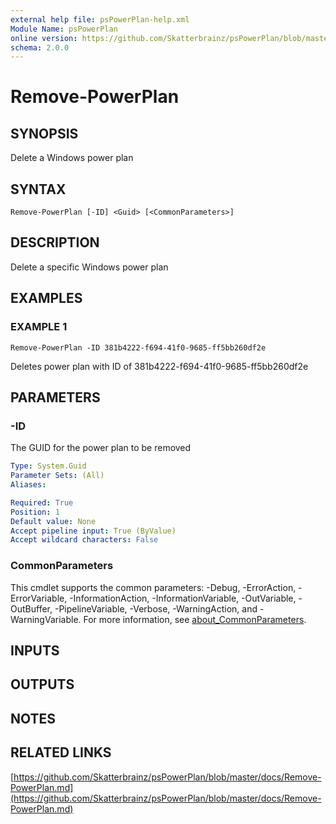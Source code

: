 ```yaml
---
external help file: psPowerPlan-help.xml
Module Name: psPowerPlan
online version: https://github.com/Skatterbrainz/psPowerPlan/blob/master/docs/Remove-PowerPlan.md
schema: 2.0.0
---
```


# Remove-PowerPlan

## SYNOPSIS
Delete a Windows power plan

## SYNTAX

```
Remove-PowerPlan [-ID] <Guid> [<CommonParameters>]
```

## DESCRIPTION
Delete a specific Windows power plan

## EXAMPLES

### EXAMPLE 1
```
Remove-PowerPlan -ID 381b4222-f694-41f0-9685-ff5bb260df2e
```

Deletes power plan with ID of 381b4222-f694-41f0-9685-ff5bb260df2e

## PARAMETERS

### -ID
The GUID for the power plan to be removed

```yaml
Type: System.Guid
Parameter Sets: (All)
Aliases:

Required: True
Position: 1
Default value: None
Accept pipeline input: True (ByValue)
Accept wildcard characters: False
```

### CommonParameters
This cmdlet supports the common parameters: -Debug, -ErrorAction, -ErrorVariable, -InformationAction, -InformationVariable, -OutVariable, -OutBuffer, -PipelineVariable, -Verbose, -WarningAction, and -WarningVariable. For more information, see [about_CommonParameters](http://go.microsoft.com/fwlink/?LinkID=113216).

## INPUTS

## OUTPUTS

## NOTES

## RELATED LINKS

[https://github.com/Skatterbrainz/psPowerPlan/blob/master/docs/Remove-PowerPlan.md](https://github.com/Skatterbrainz/psPowerPlan/blob/master/docs/Remove-PowerPlan.md)

